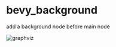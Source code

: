 # bevy_background

add a background node before main node

![graphviz](https://user-images.githubusercontent.com/217027/166213360-1137a5dc-14ed-49b1-bbcc-d610aef9857c.png)
